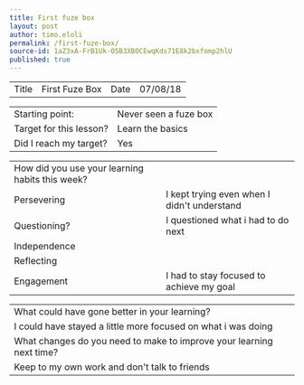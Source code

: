 ```yaml
---
title: First fuze box
layout: post
author: timo.eloli
permalink: /first-fuze-box/
source-id: 1aZ3xA-FrB1Uk-O5B3XBOCEwqKds71E8k2bxfomp2hlU
published: true
---
```

<table>
  <tr>
    <td>Title</td>
    <td>First Fuze Box</td>
    <td>Date</td>
    <td>07/08/18</td>
  </tr>
</table>


<table>
  <tr>
    <td>Starting point:</td>
    <td>Never seen a fuze box</td>
  </tr>
  <tr>
    <td>Target for this lesson?</td>
    <td>Learn the basics</td>
  </tr>
  <tr>
    <td>Did I reach my target? </td>
    <td>Yes</td>
  </tr>
</table>


<table>
  <tr>
    <td>How did you use your learning habits this week?</td>
    <td></td>
  </tr>
  <tr>
    <td>Persevering</td>
    <td>I kept trying even when I didn't understand</td>
  </tr>
  <tr>
    <td>Questioning?</td>
    <td>I questioned what i had to do next</td>
  </tr>
  <tr>
    <td>Independence</td>
    <td></td>
  </tr>
  <tr>
    <td>Reflecting</td>
    <td></td>
  </tr>
  <tr>
    <td>Engagement</td>
    <td>I had to stay focused to achieve my goal</td>
  </tr>
</table>


<table>
  <tr>
    <td>What could have gone better in your learning?</td>
    <td></td>
  </tr>
  <tr>
    <td>I could have stayed a little more focused on what i was doing</td>
    <td></td>
  </tr>
  <tr>
    <td>What changes do you need to make to improve your learning next time?</td>
    <td></td>
  </tr>
  <tr>
    <td>Keep to my own work and don't talk to friends</td>
    <td></td>
  </tr>
</table>


